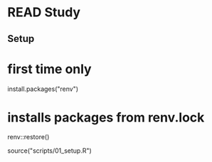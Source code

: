 # READ Study

## Setup

# first time only
install.packages("renv") 

# installs packages from renv.lock
renv::restore()            

source("scripts/01_setup.R")
